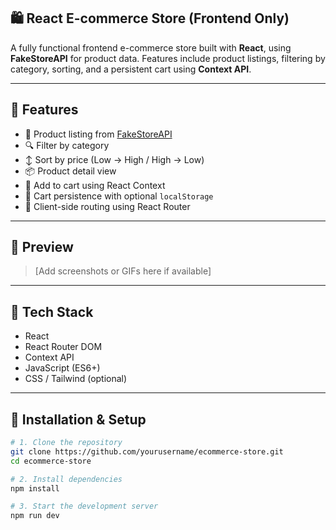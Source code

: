 ## 🛍️ React E-commerce Store (Frontend Only)

A fully functional frontend e-commerce store built with **React**, using **FakeStoreAPI** for product data. Features include product listings, filtering by category, sorting, and a persistent cart using **Context API**.

---

## 🚀 Features

- 🛒 Product listing from [FakeStoreAPI](https://fakestoreapi.com/)
- 🔍 Filter by category
- ↕️ Sort by price (Low → High / High → Low)
- 📦 Product detail view
- 🧠 Add to cart using React Context
- 💾 Cart persistence with optional `localStorage`
- 🧭 Client-side routing using React Router

---

## 📸 Preview

> [Add screenshots or GIFs here if available]

---

## 🧱 Tech Stack

- React
- React Router DOM
- Context API
- JavaScript (ES6+)
- CSS / Tailwind (optional)

---

## 🔧 Installation & Setup

```bash
# 1. Clone the repository
git clone https://github.com/yourusername/ecommerce-store.git
cd ecommerce-store

# 2. Install dependencies
npm install

# 3. Start the development server
npm run dev

